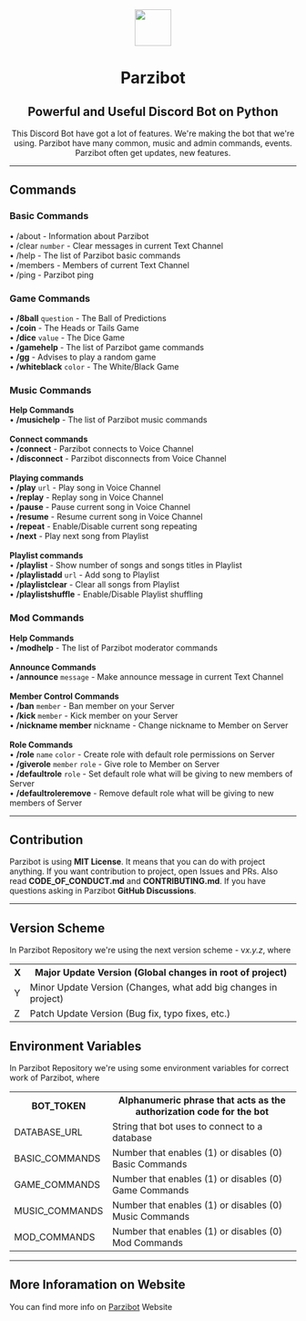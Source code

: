 <div align="center">
    <img src="https://github.com/merive-inc/Parzibot/blob/main/assets/Parzibot.svg" width="64">
    <h1 align="center">Parzibot</h1>
    <h2 align="center">Powerful and Useful Discord Bot on Python</h2>
    <p>
        This Discord Bot have got a lot of features.
        We're making the bot that we're using.
        Parzibot have many common, music and admin commands, events.
        Parzibot often get updates, new features. 
    </p>
</div>

<hr/>

<div>
    <h2>Commands</h2>
    <h3>Basic Commands</h3>
    <p>
        • /about - Information about Parzibot<br>
        • /clear <code>number</code> - Clear messages in current Text Channel<br>
        • /help - The list of Parzibot basic commands<br>
        • /members - Members of current Text Channel<br>
        • /ping - Parzibot ping<br>
    </p>
    <h3>Game Commands</h3>
    <p>
        • <b>/8ball</b> <code>question</code> - The Ball of Predictions<br>
        • <b>/coin</b> - The Heads or Tails Game<br>
        • <b>/dice</b> <code>value</code> - The Dice Game<br>
        • <b>/gamehelp</b> - The list of Parzibot game commands<br>
        • <b>/gg</b> - Advises to play a random game<br>
        • <b>/whiteblack</b> <code>color</code> - The White/Black Game<br>
    </p>
    <h3>Music Commands</h3>
    <p>
        <b>Help Commands</b><br>
        • <b>/musichelp</b> - The list of Parzibot music commands<br>
        <br><b>Connect commands</b><br>
        • <b>/connect</b> - Parzibot connects to Voice Channel<br>
        • <b>/disconnect</b> - Parzibot disconnects from Voice Channel<br>
        <br><b>Playing commands</b><br>
        • <b>/play</b> <code>url</code> - Play song in Voice Channel<br>
        • <b>/replay</b> - Replay song in Voice Channel<br>
        • <b>/pause</b> - Pause current song in Voice Channel<br>
        • <b>/resume</b> - Resume current song in Voice Channel<br>
        • <b>/repeat</b> - Enable/Disable current song repeating<br>
        • <b>/next</b> - Play next song from Playlist<br>
        <br><b>Playlist commands</b><br>
        • <b>/playlist</b> - Show number of songs and songs titles in Playlist<br>
        • <b>/playlistadd</b> <code>url</code> - Add song to Playlist<br>
        • <b>/playlistclear</b> - Clear all songs from Playlist<br>
        • <b>/playlistshuffle</b> - Enable/Disable Playlist shuffling<br>
    </p>
    <h3>Mod Commands</h3>
    <p>
        <b>Help Commands</b><br>
        • <b>/modhelp</b> - The list of Parzibot moderator commands<br>
        <br><b>Announce Commands</b><br>
        • <b>/announce</b> <code>message</code> - Make announce message in current Text Channel<br>
        <br><b>Member Control Commands</b><br>
        • <b>/ban</b> <code>member</code> - Ban member on your Server<br>
        • <b>/kick</b> <code>member</code> - Kick member on your Server<br>
        • <b><b>/nickname</b> member</b> nickname - Change nickname to Member on Server<br>
        <br><b>Role Commands</b><br>
        • <b>/role</b> <code>name</code> <code>color</code> - Create role with default role permissions on Server<br>
        • <b>/giverole</b> <code>member</code> <code>role</code> - Give role to Member on Server<br>
        • <b>/defaultrole</b> <code>role</code> - Set default role what will be giving to new members of Server<br>
        • <b>/defaultroleremove</b> - Remove default role what will be giving to new members of Server
    </p>
</div>

<hr/>

<div>
    <h2>Contribution</h2>
    <p>
        Parzibot is using <b>MIT License</b>.
        It means that you can do with project anything.
        If you want contribution to project, open Issues and PRs.
        Also read <b>CODE_OF_CONDUCT.md</b> and <b>CONTRIBUTING.md</b>.
        If you have questions asking in Parzibot <b>GitHub Discussions</b>.
    </p>
</div>

<hr/>

<div>
    <h2>Version Scheme</h2>
    <p>
        In Parzibot Repository we're using the next version scheme - v<i>x.y.z</i>, where
        <table>
            <tr><th>X</th><th>Major Update Version (Global changes in root of project)</th></tr>
            <tr><td>Y</td><td>Minor Update Version (Changes, what add big changes in project)</td></tr>
            <tr><td>Z</td><td>Patch Update Version (Bug fix, typo fixes, etc.)</td></tr>
        </table>
    </p>
</div>

<div>
    <h2>Environment Variables</h2>
    <p>
        In Parzibot Repository we're using some environment variables for correct work of Parzibot, where
        <table>
            <tr><th>BOT_TOKEN</th><th>Alphanumeric phrase that acts as the authorization code for the bot</th></tr>
            <tr><td>DATABASE_URL</td><td>String that bot uses to connect to a database</td></tr>
            <tr><td>BASIC_COMMANDS</td><td>Number that enables (1) or disables (0) Basic Commands</td></tr>
            <tr><td>GAME_COMMANDS</td><td>Number that enables (1) or disables (0) Game Commands</td></tr>
            <tr><td>MUSIC_COMMANDS</td><td>Number that enables (1) or disables (0) Music Commands</td></tr>
            <tr><td>MOD_COMMANDS</td><td>Number that enables (1) or disables (0) Mod Commands</td></tr>
        </table>
    </p>
</div>

<hr/>

<div>
    <h2>More Inforamation on Website</h2>
    <p>
        You can find more info on <a href="https://merive.vercel.app/parzibot/">Parzibot</a> Website
    </p>
</div>
